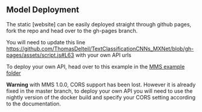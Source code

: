 ## Model Deployment

The static [website] can be easily deployed straight through github pages, fork the repo and head over to the gh-pages branch.

You will need to update this line https://github.com/ThomasDelteil/TextClassificationCNNs_MXNet/blob/gh-pages/assets/script.js#L63 with your own API urls

To deploy your own API, head over to this example in the [MMS example folder](https://github.com/awslabs/mxnet-model-server/tree/master/examples/gluon_character_cnn)

**Warning** with MMS 1.0.0, CORS support has been lost. However it is already fixed in the master branch, to deploy your own API you will need to use the nightly version of the docker build and specify your CORS setting according to the documentation.
